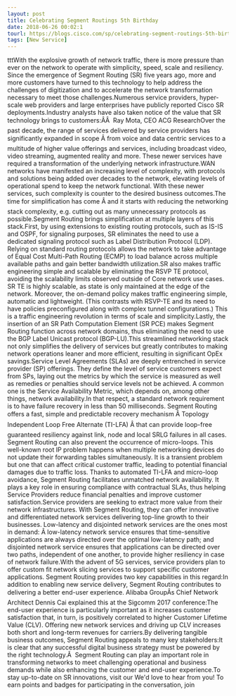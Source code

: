 ```yaml
---
layout: post
title: Celebrating Segment Routings 5th Birthday
date: 2018-06-26 00:02:1
tourl: https://blogs.cisco.com/sp/celebrating-segment-routings-5th-birthday
tags: [New Service]
---
```

tttWith the explosive growth of network traffic, there is more pressure than ever on the network to operate with simplicity, speed, scale and resiliency. Since the emergence of Segment Routing (SR) five years ago, more and more customers have turned to this technology to help address the challenges of digitization and to accelerate the network transformation necessary to meet those challenges.Numerous service providers, hyper-scale web providers and large enterprises have publicly reported Cisco SR deployments.Industry analysts have also taken notice of the value that SR technology brings to customers:ÂÂ  Ray Mota, CEO ACG ResearchOver the past decade, the range of services delivered by service providers has significantly expanded in scope Â from voice and data centric services to a multitude of higher value offerings and services, including broadcast video, video streaming, augmented reality and more. These newer services have required a transformation of the underlying network infrastructure.WAN networks have manifested an increasing level of complexity, with protocols and solutions being added over decades to the network, elevating levels of operational spend to keep the network functional. With these newer services, such complexity is counter to the desired business outcomes.The time for simplification has come Â and it starts with reducing the networking stack complexity, e.g. cutting out as many unnecessary protocols as possible.Segment Routing brings simplification at multiple layers of this stack.First, by using extensions to existing routing protocols, such as IS-IS and OSPF, for signaling purposes, SR eliminates the need to use a dedicated signaling protocol such as Label Distribution Protocol (LDP). Relying on standard routing protocols allows the network to take advantage of Equal Cost Multi-Path Routing (ECMP) to load balance across multiple available paths and gain better bandwidth utilization.SR also makes traffic engineering simple and scalable by eliminating the RSVP TE protocol, avoiding the scalability limits observed outside of Core network use cases. SR TE is highly scalable, as state is only maintained at the edge of the network. Moreover, the on-demand policy makes traffic engineering simple, automatic and lightweight. (This contrasts with RSVP-TE and its need to have policies preconfigured along with complex tunnel configurations.) This is a traffic engineering revolution in terms of scale and simplicity.Lastly, the insertion of an SR Path Computation Element (SR PCE) makes Segment Routing function across network domains, thus eliminating the need to use the BGP Label Unicast protocol (BGP-LU).This streamlined networking stack not only simplifies the delivery of services but greatly contributes to making network operations leaner and more efficient, resulting in significant OpEx savings.Service Level Agreements (SLAs) are deeply entrenched in service provider (SP) offerings. They define the level of service customers expect from SPs, laying out the metrics by which the service is measured as well as remedies or penalties should service levels not be achieved. A common one is the Service Availability Metric, which depends on, among other things, network availability.In that respect, a standard network requirement is to have failure recovery in less than 50 milliseconds. Segment Routing offers a fast, simple and predictable recovery mechanism Â Topology Independent Loop Free Alternate (TI-LFA) Â that can provide loop-free guaranteed resiliency against link, node and local SRLG failures in all cases. Segment Routing can also prevent the occurrence of micro-loops. This well-known root IP problem happens when multiple networking devices do not update their forwarding tables simultaneously. It is a transient problem but one that can affect critical customer traffic, leading to potential financial damages due to traffic loss. Thanks to automated TI-LFA and micro-loop avoidance, Segment Routing facilitates unmatched network availability. It plays a key role in ensuring compliance with contractual SLAs, thus helping Service Providers reduce financial penalties and improve customer satisfaction.Service providers are seeking to extract more value from their network infrastructures. With Segment Routing, they can offer innovative and differentiated network services delivering top-line growth to their businesses. Low-latency and disjointed network services are the ones most in demand: Â low-latency network service ensures that time-sensitive applications are always directed over the optimal low-latency path; and disjointed network service ensures that applications can be directed over two paths, independent of one another, to provide higher resiliency in case of network failure.With the advent of 5G services, service providers plan to offer custom fit network slicing services to support specific customer applications. Segment Routing provides two key capabilities in this regard:In addition to enabling new service delivery, Segment Routing contributes to delivering a better end-user experience. Alibaba GroupÂs Chief Network Architect Dennis Cai explained this at the Sigcomm 2017 conference:The end-user experience is particularly important as it increases customer satisfaction that, in turn, is positively correlated to higher Customer Lifetime Value (CLV). Offering new network services and driving up CLV increases both short and long-term revenues for carriers.By delivering tangible business outcomes, Segment Routing appeals to many key stakeholders:It is clear that any successful digital business strategy must be powered by the right technology.Â  Segment Routing can play an important role in transforming networks to meet challenging operational and business demands while also enhancing the customer and end-user experience.To stay up-to-date on SR innovations, visit our We'd love to hear from you! To earn points and badges for participating in the conversation, join 